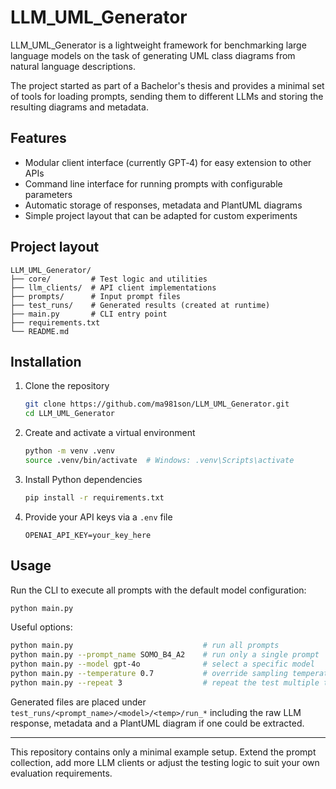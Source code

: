 # LLM_UML_Generator

LLM_UML_Generator is a lightweight framework for benchmarking large language models on the task of generating UML class diagrams from natural language descriptions.

The project started as part of a Bachelor's thesis and provides a minimal set of tools for loading prompts, sending them to different LLMs and storing the resulting diagrams and metadata.

## Features

- Modular client interface (currently GPT‑4) for easy extension to other APIs
- Command line interface for running prompts with configurable parameters
- Automatic storage of responses, metadata and PlantUML diagrams
- Simple project layout that can be adapted for custom experiments

## Project layout

```
LLM_UML_Generator/
├── core/         # Test logic and utilities
├── llm_clients/  # API client implementations
├── prompts/      # Input prompt files
├── test_runs/    # Generated results (created at runtime)
├── main.py       # CLI entry point
├── requirements.txt
└── README.md
```

## Installation

1. Clone the repository
   ```bash
   git clone https://github.com/ma981son/LLM_UML_Generator.git
   cd LLM_UML_Generator
   ```
2. Create and activate a virtual environment
   ```bash
   python -m venv .venv
   source .venv/bin/activate  # Windows: .venv\Scripts\activate
   ```
3. Install Python dependencies
   ```bash
   pip install -r requirements.txt
   ```
4. Provide your API keys via a `.env` file
   ```
   OPENAI_API_KEY=your_key_here
   ```

## Usage

Run the CLI to execute all prompts with the default model configuration:

```bash
python main.py
```

Useful options:

```bash
python main.py                             # run all prompts
python main.py --prompt_name SOMO_B4_A2    # run only a single prompt
python main.py --model gpt-4o              # select a specific model
python main.py --temperature 0.7           # override sampling temperature
python main.py --repeat 3                  # repeat the test multiple times
```

Generated files are placed under `test_runs/<prompt_name>/<model>/<temp>/run_*` including the raw LLM response, metadata and a PlantUML diagram if one could be extracted.

---

This repository contains only a minimal example setup. Extend the prompt collection, add more LLM clients or adjust the testing logic to suit your own evaluation requirements.
